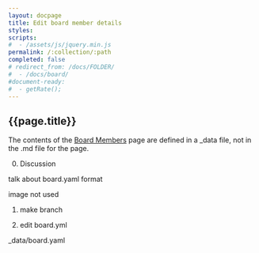 ```yaml
---
layout: docpage
title: Edit board member details
styles:
scripts:
#  - /assets/js/jquery.min.js
permalink: /:collection/:path
completed: false
# redirect_from: /docs/FOLDER/
#  - /docs/board/
#document-ready:
#  - getRate();
---
```


## {{page.title}}

The contents of the [Board Members]({{site.baseurl}}/board-members) page are defined in a _data file, not in the .md file for the page.

0. Discussion

talk about board.yaml format

image not used

1. make branch

2. edit board.yml

_data/board.yaml
